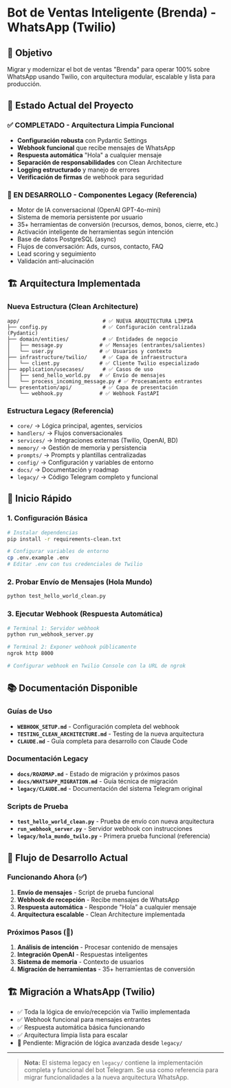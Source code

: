 # Bot de Ventas Inteligente (Brenda) - WhatsApp (Twilio)

## 🎯 Objetivo
Migrar y modernizar el bot de ventas "Brenda" para operar 100% sobre WhatsApp usando Twilio, con arquitectura modular, escalable y lista para producción.

## 🚀 Estado Actual del Proyecto

### ✅ COMPLETADO - Arquitectura Limpia Funcional
- **Configuración robusta** con Pydantic Settings
- **Webhook funcional** que recibe mensajes de WhatsApp
- **Respuesta automática** "Hola" a cualquier mensaje
- **Separación de responsabilidades** con Clean Architecture
- **Logging estructurado** y manejo de errores
- **Verificación de firmas** de webhook para seguridad

### 🔄 EN DESARROLLO - Componentes Legacy (Referencia)
- Motor de IA conversacional (OpenAI GPT-4o-mini)
- Sistema de memoria persistente por usuario
- 35+ herramientas de conversión (recursos, demos, bonos, cierre, etc.)
- Activación inteligente de herramientas según intención
- Base de datos PostgreSQL (async)
- Flujos de conversación: Ads, cursos, contacto, FAQ
- Lead scoring y seguimiento
- Validación anti-alucinación

## 🏗️ Arquitectura Implementada

### Nueva Estructura (Clean Architecture)
```
app/                           # ✅ NUEVA ARQUITECTURA LIMPIA
├── config.py                  # ✅ Configuración centralizada (Pydantic)
├── domain/entities/           # ✅ Entidades de negocio
│   ├── message.py            # ✅ Mensajes (entrantes/salientes)
│   └── user.py               # ✅ Usuarios y contexto
├── infrastructure/twilio/     # ✅ Capa de infraestructura
│   └── client.py             # ✅ Cliente Twilio especializado
├── application/usecases/      # ✅ Casos de uso
│   ├── send_hello_world.py   # ✅ Envío de mensajes
│   └── process_incoming_message.py # ✅ Procesamiento entrantes
└── presentation/api/          # ✅ Capa de presentación
    └── webhook.py            # ✅ Webhook FastAPI
```

### Estructura Legacy (Referencia)
- `core/`         → Lógica principal, agentes, servicios
- `handlers/`     → Flujos conversacionales
- `services/`     → Integraciones externas (Twilio, OpenAI, BD)
- `memory/`       → Gestión de memoria y persistencia
- `prompts/`      → Prompts y plantillas centralizadas
- `config/`       → Configuración y variables de entorno
- `docs/`         → Documentación y roadmap
- `legacy/`       → Código Telegram completo y funcional

## 🚀 Inicio Rápido

### 1. Configuración Básica
```bash
# Instalar dependencias
pip install -r requirements-clean.txt

# Configurar variables de entorno
cp .env.example .env
# Editar .env con tus credenciales de Twilio
```

### 2. Probar Envío de Mensajes (Hola Mundo)
```bash
python test_hello_world_clean.py
```

### 3. Ejecutar Webhook (Respuesta Automática)
```bash
# Terminal 1: Servidor webhook
python run_webhook_server.py

# Terminal 2: Exponer webhook públicamente
ngrok http 8000

# Configurar webhook en Twilio Console con la URL de ngrok
```

## 📚 Documentación Disponible

### Guías de Uso
- **`WEBHOOK_SETUP.md`** - Configuración completa del webhook
- **`TESTING_CLEAN_ARCHITECTURE.md`** - Testing de la nueva arquitectura
- **`CLAUDE.md`** - Guía completa para desarrollo con Claude Code

### Documentación Legacy
- **`docs/ROADMAP.md`** - Estado de migración y próximos pasos
- **`docs/WHATSAPP_MIGRATION.md`** - Guía técnica de migración
- **`legacy/CLAUDE.md`** - Documentación del sistema Telegram original

### Scripts de Prueba
- **`test_hello_world_clean.py`** - Prueba de envío con nueva arquitectura
- **`run_webhook_server.py`** - Servidor webhook con instrucciones
- **`legacy/hola_mundo_twilo.py`** - Primera prueba funcional (referencia)

## 🔄 Flujo de Desarrollo Actual

### Funcionando Ahora (✅)
1. **Envío de mensajes** - Script de prueba funcional
2. **Webhook de recepción** - Recibe mensajes de WhatsApp
3. **Respuesta automática** - Responde "Hola" a cualquier mensaje
4. **Arquitectura escalable** - Clean Architecture implementada

### Próximos Pasos (🔄)
1. **Análisis de intención** - Procesar contenido de mensajes
2. **Integración OpenAI** - Respuestas inteligentes
3. **Sistema de memoria** - Contexto de usuarios
4. **Migración de herramientas** - 35+ herramientas de conversión

## 🏗️ Migración a WhatsApp (Twilio)
- ✅ Toda la lógica de envío/recepción via Twilio implementada
- ✅ Webhook funcional para mensajes entrantes
- ✅ Respuesta automática básica funcionando
- ✅ Arquitectura limpia lista para escalar
- 🔄 Pendiente: Migración de lógica avanzada desde `legacy/`

---

> **Nota:** El sistema legacy en `legacy/` contiene la implementación completa y funcional del bot Telegram. Se usa como referencia para migrar funcionalidades a la nueva arquitectura WhatsApp.